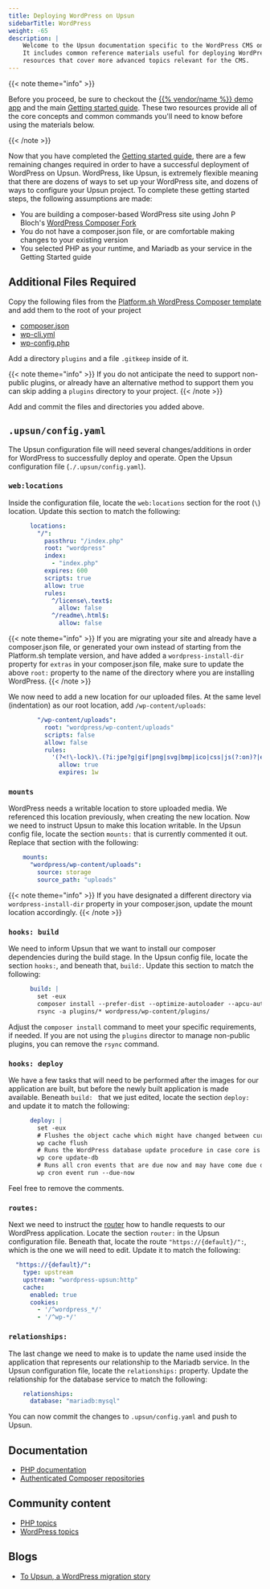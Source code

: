 ```yaml
---
title: Deploying WordPress on Upsun
sidebarTitle: WordPress
weight: -65
description: |
    Welcome to the Upsun documentation specific to the WordPress CMS on Upsun.
    It includes common reference materials useful for deploying WordPress, but also external community and blog
    resources that cover more advanced topics relevant for the CMS.
---
```



{{< note theme="info" >}}

Before you proceed, be sure to checkout the [{{% vendor/name %}} demo app](https://console.upsun.com/projects/create-project)
and the main [Getting started guide](/get-started/here/_index.md). These two resources provide all of the core concepts
and common commands you'll need to know before using the materials below.

{{< /note >}}

Now that you have completed the [Getting started guide](/get-started/here/_index.md), there are a few remaining changes
required in order to have a successful deployment of WordPress on Upsun. WordPress, like Upsun, is extremely flexible
meaning that there are dozens of ways to set up your WordPress site, and dozens of ways to configure your Upsun project.
To complete these getting started steps, the following assumptions are made:
* You are building a composer-based WordPress site using John P Bloch's [WordPress Composer Fork](https://github.com/johnpbloch/wordpress)
* You do not have a composer.json file, or are comfortable making changes to your existing version
* You selected PHP as your runtime, and Mariadb as your service in the Getting Started guide

## Additional Files Required
Copy the following files from the [Platform.sh WordPress Composer template](https://github.com/platformsh-templates/wordpress-composer/)
and add them to the root of your project
* [composer.json](https://raw.githubusercontent.com/platformsh-templates/wordpress-composer/61da65da21039b280b588642cd329a2eb253e472/composer.json)
* [wp-cli.yml](https://github.com/platformsh-templates/wordpress-composer/blob/61da65da21039b280b588642cd329a2eb253e472/wp-cli.yml)
* [wp-config.php](https://github.com/platformsh-templates/wordpress-composer/blob/61da65da21039b280b588642cd329a2eb253e472/wp-config.php)

Add a directory `plugins` and a file `.gitkeep` inside of it.

{{< note theme="info" >}}
If you do not anticipate the need to support non-public plugins, or already have an alternative method to support them
you can skip adding a `plugins` directory to your project.
{{< /note >}}

Add and commit the files and directories you added above.

## `.upsun/config.yaml`
The Upsun configuration file will need several changes/additions in order for WordPress to successfully deploy and
operate. Open the Upsun configuration file (`./.upsun/config.yaml`).

### `web:locations`
Inside the configuration file, locate the `web:locations` section for the root (`\`) location. Update this section to
match the following:
```yaml
      locations:
        "/":
          passthru: "/index.php"
          root: "wordpress"
          index:
            - "index.php"
          expires: 600
          scripts: true
          allow: true
          rules:
            ^/license\.text$:
              allow: false
            ^/readme\.html$:
              allow: false
```

{{< note theme="info" >}}
If you are migrating your site and already have a composer.json file, or generated your own instead of starting from
the Platform.sh template version, and have added a `wordpress-install-dir` property for `extras` in your composer.json
file, make sure to update the above `root:` property to the name of the directory where you are installing WordPress.
{{< /note >}}

We now need to add a new location for our uploaded files. At the same level (indentation) as our root location, add
`/wp-content/uploads`:
```yaml
        "/wp-content/uploads":
          root: "wordpress/wp-content/uploads"
          scripts: false
          allow: false
          rules:
            '(?<!\-lock)\.(?i:jpe?g|gif|png|svg|bmp|ico|css|js(?:on)?|eot|ttf|woff|woff2|pdf|docx?|xlsx?|pp[st]x?|psd|odt|key|mp[2-5g]|m4[av]|og[gv]|wav|mov|wm[av]|avi|3g[p2])$':
              allow: true
              expires: 1w
```
### `mounts`
WordPress needs a writable location to store uploaded media. We referenced this location previously, when creating the
new location. Now we need to instruct Upsun to make this location writable. In the Upsun config file, locate the section
`mounts:` that is currently commented it out. Replace that section with the following:
```yaml
    mounts:
      "wordpress/wp-content/uploads":
        source: storage
        source_path: "uploads"
```
{{< note theme="info" >}}
If you have designated a different directory via `wordpress-install-dir` property in your composer.json, update the
mount location accordingly.
{{< /note >}}

### `hooks: build`
We need to inform Upsun that we want to install our composer dependencies during the build stage. In the Upsun config
file, locate the section `hooks:`, and beneath that, `build:`. Update this section to match the following:
```yaml
      build: |
        set -eux
        composer install --prefer-dist --optimize-autoloader --apcu-autoloader --no-progress --no-ansi --no-interaction
        rsync -a plugins/* wordpress/wp-content/plugins/
```
Adjust the `composer install` command to meet your specific requirements, if needed. If you are not using the `plugins`
 director to manage non-public plugins, you can remove the `rsync` command.

### `hooks: deploy`
We have a few tasks that will need to be performed after the images for our application are built, but before the newly
built application is made available. Beneath `build: ` that we just edited, locate the section `deploy: ` and update it
to match the following:
```yaml
      deploy: |
        set -eux
        # Flushes the object cache which might have changed between current production and newly deployed changes
        wp cache flush
        # Runs the WordPress database update procedure in case core is being updated with the newly deployed changes
        wp core update-db
        # Runs all cron events that are due now and may have come due during the build+deploy procedure
        wp cron event run --due-now
```
Feel free to remove the comments.

### `routes:`
Next we need to instruct the [router](learn/overview/structure.md#router) how to handle requests to our WordPress
application. Locate the section `router:` in the Upsun configuration file. Beneath that, locate the route
`"https://{default}/":`, which is the one we will need to edit. Update it to match the following:
```yaml
  "https://{default}/":
    type: upstream
    upstream: "wordpress-upsun:http"
    cache:
      enabled: true
      cookies:
        - '/^wordpress_*/'
        - '/^wp-*/'
```

### `relationships:`
The last change we need to make is to update the name used inside the application that represents our relationship to
the Mariadb service. In the Upsun configuration file, locate the `relationships:` property. Update the relationship for
 the database service to match the following:
```yaml
    relationships:
      database: "mariadb:mysql"
```

You can now commit the changes to `.upsun/config.yaml` and push to Upsun.


## Documentation

- [PHP documentation](/languages/php/)
- [Authenticated Composer repositories](/languages/php/composer-auth.md)

## Community content

- [PHP topics](https://support.platform.sh/hc/en-us/search?utf8=%E2%9C%93&query=php)
- [WordPress topics](https://support.platform.sh/hc/en-us/search?utf8=%E2%9C%93&query=wordpress)

## Blogs

- [To Upsun, a WordPress migration story](https://upsun.com/blog/to-upsun-a-wordpress-migration-story/)

<!-- ## Video -->
